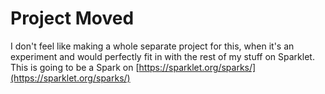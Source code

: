 # Project Moved
I don't feel like making a whole separate project for this, when it's an experiment and would perfectly fit in with the rest of my stuff on Sparklet.
This is going to be a Spark on [https://sparklet.org/sparks/](https://sparklet.org/sparks/)
